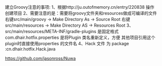 建立Groovy注意的事项:
1、根据http://ju.outofmemory.cn/entry/220838 操作创建项目
2、需要注意的是：需要将groovy文件夹和resources做成可编译的文件
右键src/main/groovy -> Make Directory As -> Source Root
右键src/main/resources -> Make Directory AS -> Resources Root
3、src/main/resources/META-INF/gradle-plugins 是固定格式
com.dhair.hotfix.properties 是将Plugin 类名重新定义，方便
其他项目引用这个plugin时直接使用properties 的文件名
4、Hack 文件 为 package :cn.dhair.hotfix.Hack.java

https://github.com/jasonross/Nuwa